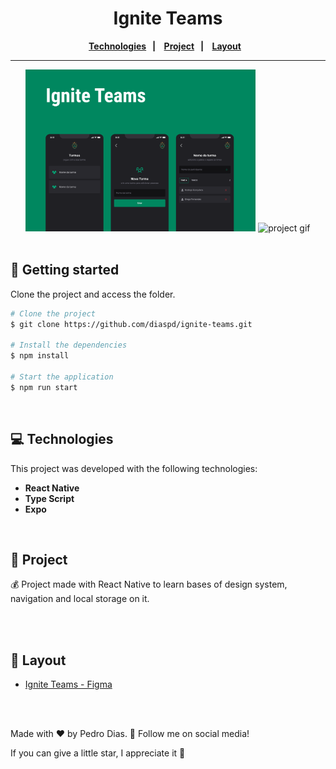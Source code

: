 <h1 align="center">
   Ignite Teams
</h1> 

<div align="center">
  <b>
    <a href="#-Technologies"><b>Technologies</b></a>&nbsp;&nbsp;&nbsp;|&nbsp;&nbsp;&nbsp;
    <a href="#-Project"><b>Project</b></a>&nbsp;&nbsp;&nbsp;|&nbsp;&nbsp;&nbsp;
    <a href="#-Layout"><b>Layout</b></a>&nbsp;&nbsp;&nbsp;
  </b>  
</div>

---

<div align="center">
  <img alt="project img" title="project img" src="./assets/template.png" width="73%" />
  <img alt="project gif" title="project gif" src="./assets/template.gif" width="25%" />
</div> 

</br>

## 🚀 Getting started

Clone the project and access the folder.

```bash
# Clone the project
$ git clone https://github.com/diaspd/ignite-teams.git

# Install the dependencies
$ npm install

# Start the application
$ npm run start

```
</br>

## 💻 Technologies

This project was developed with the following technologies:
<b>
- React Native
- Type Script
- Expo
</b>

</br>

## 📄 Project
💰 Project made with React Native to learn bases of design system, navigation and local storage on it.

<br></br>

## 🔖 Layout
- [Ignite Teams - Figma](https://www.figma.com/community/file/1151864427495057381)

<br></br>

Made with ♥ by Pedro Dias. 👋 Follow me on social media! </br>

If you can give a little star, I appreciate it 🤩
